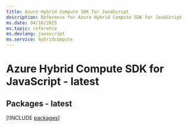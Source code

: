 ```yaml
---
title: Azure Hybrid Compute SDK for JavaScript
description: Reference for Azure Hybrid Compute SDK for JavaScript
ms.date: 04/10/2025
ms.topic: reference
ms.devlang: javascript
ms.service: hybridcompute
---
```

# Azure Hybrid Compute SDK for JavaScript - latest
## Packages - latest
[!INCLUDE [packages](hybrid-compute-index.md)]